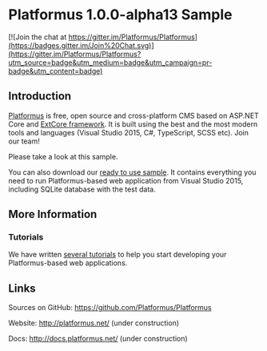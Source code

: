 # Platformus 1.0.0-alpha13 Sample

[![Join the chat at https://gitter.im/Platformus/Platformus](https://badges.gitter.im/Join%20Chat.svg)](https://gitter.im/Platformus/Platformus?utm_source=badge&utm_medium=badge&utm_campaign=pr-badge&utm_content=badge)

## Introduction

[Platformus](https://github.com/Platformus/Platformus) is free, open source and cross-platform CMS
based on ASP.NET Core and [ExtCore framework](https://github.com/ExtCore/ExtCore). It is built using
the best and the most modern tools and languages (Visual Studio 2015, C#, TypeScript, SCSS etc).
Join our team!

Please take a look at this sample.

You can also download our [ready to use sample](http://platformus.net/files/Platformus-Sample-1.0.0-alpha13.zip).
It contains everything you need to run Platformus-based web application from Visual Studio 2015, including SQLite
database with the test data.

## More Information

### Tutorials

We have written [several tutorials](http://docs.platformus.net/en/latest/getting_started/index.html)
to help you start developing your Platformus-based web applications.

## Links

Sources on GitHub: https://github.com/Platformus/Platformus

Website: http://platformus.net/ (under construction)

Docs: http://docs.platformus.net/ (under construction)
